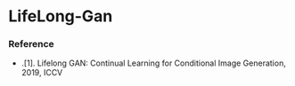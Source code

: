 # LifeLong-Gan

### Reference

* .[1]. Lifelong GAN: Continual Learning for Conditional Image Generation, 2019, ICCV